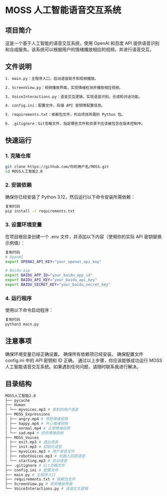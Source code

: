# MOSS 人工智能语音交互系统

## 项目简介

这是一个基于人工智能的语音交互系统，使用 OpenAI 和百度 API 提供语音识别和合成服务。该系统可以根据用户的情绪播放相应的视频，并进行语音交互。

## 文件说明

```sh
1. main.py：主程序入口，启动语音助手和视频播放。

2. ScreenView.py：视频播放界面，实现情绪检测并播放相应视频。

3. VoiceInteractions.py：语音交互逻辑，实现语音识别、合成和对话功能。

4. config.ini：配置文件，存储 API 密钥等配置信息。

5. requirements.txt：依赖包文件，列出项目所需的 Python 包。

6. .gitignore：Git忽略文件，指定哪些文件和目录不应该被包含在版本控制中。
```


## 快速运行

### 1. 克隆仓库

```sh
git clone https://github.com/你的用户名/MOSS.git
cd MOSS人工智能2.0
```

### 2. 安装依赖
确保你已经安装了 Python 3.12，然后运行以下命令安装所需依赖：

```sh
复制代码
pip install -r requirements.txt
```
### 3. 设置环境变量

在项目根目录创建一个 .env 文件，并添加以下内容（使用你的实际 API 密钥替换示例值）：

```sh
复制代码
# OpenAI
export OPENAI_API_KEY="your_openai_api_key"

# Baidu-aip
export BAIDU_APP_ID="your_baidu_app_id"
export BAIDU_API_KEY="your_baidu_api_key"
export BAIDU_SECRET_KEY="your_baidu_secret_key"
```

### 4. 运行程序

使用以下命令启动程序：

```sh
复制代码
python3 main.py
```

## 注意事项
确保环境变量已经正确设置。
确保所有依赖项已经安装。
确保配置文件 config.ini 中的 API 密钥和 ID 正确。
通过以上步骤，你应该能够成功运行 MOSS 人工智能语音交互系统。如果遇到任何问题，请随时联系我进行解决。



## 目录结构

```sh
MOSS人工智能2.0
├── pycache
├── Human
│ └── myvoices.mp3 # 录制的用户语音
├── MOSS_Expressions
│ ├── angry.mp4 # 愤怒情绪视频
│ ├── happy.mp4 # 开心情绪视频
│ ├── normal.mp4 # 正常情绪视频
│ └── sad.mp4 # 悲伤情绪视频
├── MOSS_Voices
│ ├── exit.mp3 # 退出语音
│ ├── init.mp3 # 初始化语音
│ ├── myvoices.mp3 # 用户录音文件
│ ├── robotVoices.mp3 # 机器人回答语音
│ └── starting.mp3 # 启动语音
├── .gitignore # Git忽略文件
├── config.ini # 配置文件
├── main.py # 主程序入口
├── requirements.txt # 依赖包文件
├── ScreenView.py # 视频播放界面
└── VoiceInteractions.py # 语音交互逻辑
```